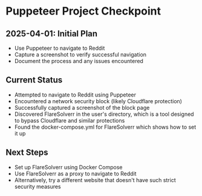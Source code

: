 # Puppeteer Project Checkpoint

## 2025-04-01: Initial Plan
- Use Puppeteer to navigate to Reddit
- Capture a screenshot to verify successful navigation
- Document the process and any issues encountered

## Current Status
- Attempted to navigate to Reddit using Puppeteer
- Encountered a network security block (likely Cloudflare protection)
- Successfully captured a screenshot of the block page
- Discovered FlareSolverr in the user's directory, which is a tool designed to bypass Cloudflare and similar protections
- Found the docker-compose.yml for FlareSolverr which shows how to set it up

## Next Steps
- Set up FlareSolverr using Docker Compose
- Use FlareSolverr as a proxy to navigate to Reddit
- Alternatively, try a different website that doesn't have such strict security measures
